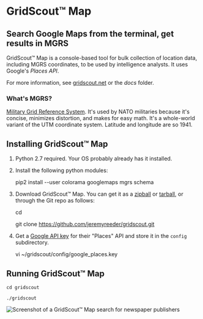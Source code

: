 # GridScout™ Map


## Search Google Maps from the terminal, get results in MGRS

GridScout™ Map is a console-based tool for bulk collection of location data,
including MGRS coordinates, to be used by intelligence analysts. It uses
Google's _Places API_.

For more information, see [gridscout.net][docs] or the _docs_ folder.


### What's MGRS?

[Military Grid Reference System][mgrs]. It's used by NATO militaries because
it's concise, minimizes distortion, and makes for easy math. It's a whole-world
variant of the UTM coordinate system.  Latitude and longitude are so 1941.


## Installing GridScout™ Map

1. Python 2.7 required. Your OS probably already has it installed.

2. Install the following python modules:

    pip2 install --user colorama googlemaps mgrs schema

3. Download GridScout™ Map. You can get it as a [zipball][zipball] or
[tarball][tarball], or through the Git repo as follows:

    cd

    git clone https://github.com/jeremyreeder/gridscout.git

3. Get a [Google API key][api-key] for their "Places" API and store it in the
`config` subdirectory.

    vi ~/gridscout/config/google_places.key


## Running GridScout™ Map

    cd gridscout

    ./gridscout

![Screenshot of a GridScout™ Map search for newspaper
publishers](docs/images/search-screenshot.png)


[api-key]: https://cloud.google.com/maps-platform/#get-started
[docs]:    https://www.gridscout.net
[mgrs]:    https://en.wikipedia.org/wiki/Military_Grid_Reference_System
[tarball]: https://github.com/jeremyreeder/gridscout/tarball/master
[zipball]: https://github.com/jeremyreeder/gridscout/zipball/master
